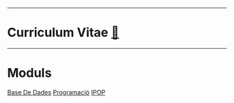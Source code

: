 ***
# Curriculum Vitae [📝](https://github.com/elVakera/daw-ipop-2324/blob/main/CV%20DAVID%20imagen.pdf)
***
# Moduls
[Base De Dades](https://github.com/elVakera/DAW/tree/main/Data%20Base)
[Programació](https://github.com/elVakera/DAW/tree/main/Programming)
[IPOP]()

